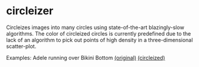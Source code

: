 circleizer
==========

Circleizes images into many circles using state-of-the-art blazingly-slow algorithms.
The color of circleized circles is currently predefined due to the lack of an algorithm to pick out points of high density in a three-dimensional scatter-plot.

Examples:
Adele running over Bikini Bottom [(original)](http://i.imgur.com/9pBk9ht.jpg) [(circleized)](http://i.imgur.com/rVhSHk5.png)
